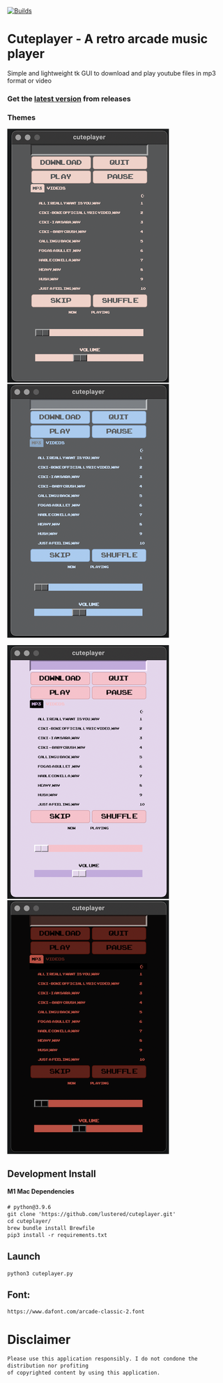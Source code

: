 [![Builds](https://github.com/lustered/cuteplayer/actions/workflows/build.yml/badge.svg)](https://github.com/lustered/cuteplayer/actions/workflows/build.yml)

# Cuteplayer - A retro arcade music player

Simple and lightweight tk GUI to download and play youtube files in mp3 format or video

### Get the [latest version](https://github.com/lustered/cuteplayer/releases/download/v1.0/cuteplayer_arm.dmg) from releases

### Themes

![bliss](https://github.com/lustered/cuteplayer/blob/MacOs/pics/BlissVid.png) ![rainy](https://github.com/lustered/cuteplayer/blob/MacOs/pics/RainyVid.png)

![pastel](https://github.com/lustered/cuteplayer/blob/MacOs/pics/PastelVid.png) ![flame](https://github.com/lustered/cuteplayer/blob/MacOs/pics/FlameVid.png)


## Development Install

#### M1 Mac Dependencies

    # python@3.9.6
    git clone 'https://github.com/lustered/cuteplayer.git'
    cd cuteplayer/
    brew bundle install Brewfile
    pip3 install -r requirements.txt

## Launch

    python3 cuteplayer.py

## Font:

    https://www.dafont.com/arcade-classic-2.font

# Disclaimer

    Please use this application responsibly. I do not condone the distribution nor profiting
    of copyrighted content by using this application.
